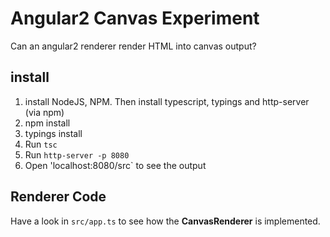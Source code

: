 # Angular2 Canvas Experiment

Can an angular2 renderer render HTML into canvas output?

## install
1. install NodeJS, NPM. Then install typescript, typings and http-server (via npm)
1. npm install
1. typings install
1. Run `tsc`
1. Run `http-server -p 8080`
1. Open 'localhost:8080/src` to see the output

## Renderer Code
Have a look in `src/app.ts` to see how the **CanvasRenderer** is implemented.
